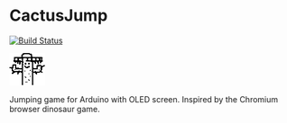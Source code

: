 # CactusJump

[![Build Status](https://travis-ci.org/Mindavi/CactusJump.svg?branch=master)](https://travis-ci.org/Mindavi/CactusJump)

![Logo](images/bootup_screen.png)

Jumping game for Arduino with OLED screen. Inspired by the Chromium browser dinosaur game.
